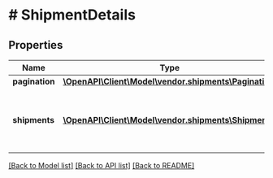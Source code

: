 # # ShipmentDetails

## Properties

Name | Type | Description | Notes
------------ | ------------- | ------------- | -------------
**pagination** | [**\OpenAPI\Client\Model\vendor.shipments\Pagination**](Pagination.md) |  | [optional]
**shipments** | [**\OpenAPI\Client\Model\vendor.shipments\Shipment[]**](Shipment.md) | A list of one or more shipments with underlying details. | [optional]

[[Back to Model list]](../../README.md#models) [[Back to API list]](../../README.md#endpoints) [[Back to README]](../../README.md)
